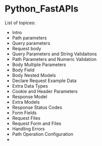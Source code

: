 # Python_FastAPIs

List of topices:
- Intro
- Path parameters
- Query parameters
- Request body
- Query Parameters and String Validaitons
- Path Parameters and Numeric Validation
- Body Multiple Parameters
- Body Field
- Body Nested Models
- Declare Request Example Data
- Extra Data Types
- Cookie and Header Parameters
- Response Model
- Extra Models
- Response Status Codes
- Form Fields
- Request Files
- Request Form and Files
- Handling Errors
- Path Operation Configuration
- 
